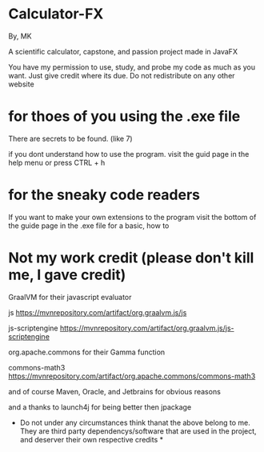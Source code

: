# Calculator-FX
By, MK

A scientific calculator, capstone, and passion project made in JavaFX

You have my permission to use, study, and probe my code as much as you want. Just give credit where its due.
Do not redistribute on any other website

# for thoes of you using the .exe file
There are secrets to be found. (like 7)

if you dont understand how to use the program. visit the guid page in the help menu or press CTRL + h

# for the sneaky code readers
If you want to make your own extensions to the program visit the bottom of the guide page in the .exe file for a basic, how to

# Not my work credit (please don't kill me, I gave credit)
GraalVM for their javascript evaluator

js https://mvnrepository.com/artifact/org.graalvm.js/js

js-scriptengine https://mvnrepository.com/artifact/org.graalvm.js/js-scriptengine

org.apache.commons for their Gamma function

commons-math3 https://mvnrepository.com/artifact/org.apache.commons/commons-math3

and of course Maven, Oracle, and Jetbrains for obvious reasons

and a thanks to launch4j for being better then jpackage
* Do not under any circumstances think thanat the above belong to me. They are third party dependencys/software that are used in the project, and deserver their own 
respective credits *
